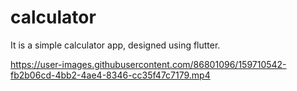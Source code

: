 # calculator

It is a simple calculator app, designed using flutter.


https://user-images.githubusercontent.com/86801096/159710542-fb2b06cd-4bb2-4ae4-8346-cc35f47c7179.mp4

